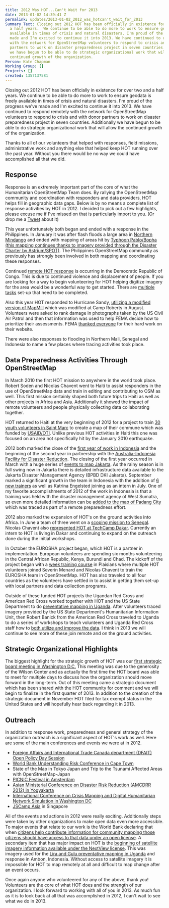 ```yaml
---
title: 2012 Was HOT...Can't Wait for 2013
date: 2013-01-02 14:39:41 Z
permalink: updates/2013-01-02_2012_was_hotcan't_wait_for_2013
Summary Text: Closing out 2012 HOT has been officially in existence for over two and
  a half years.  We continue to be able to do more to work to ensure geodata is freely
  available in times of crisis and natural disasters. I'm proud of the progress we've
  made and I'm excited to continue it into 2013. We have continued to respond remotely
  with the network for OpenStreetMap volunteers to respond to crisis and with donor
  partners to work on disaster preparedness project in seven countries. Additionally
  we have begun to be able to do strategic organizational work that will allow the
  continued growth of the organization.
Person: Kate Chapman
Working Group: []
Projects: []
created: 1357137581
---
```


Closing out 2012 HOT has been officially in existence for over two and a half years.  We continue to be able to do more to work to ensure geodata is freely available in times of crisis and natural disasters. I'm proud of the progress we've made and I'm excited to continue it into 2013. We have continued to respond remotely with the network for OpenStreetMap volunteers to respond to crisis and with donor partners to work on disaster preparedness project in seven countries. Additionally we have begun to be able to do strategic organizational work that will allow the continued growth of the organization.

Thanks to all of our volunteers that helped with responses, field missions, administrative work and anything else that helped keep HOT running over the past year. Without you there would be no way we could have accomplished all that we did.

<h2>Response</h2>

Response is an extremely important part of the core of what the Humanitarian OpenStreetMap Team does. By rallying the OpenStreetMap community and coordination with responders and data providers, HOT helps fill in geographic data gaps. Below is by no means a complete list of response activities by HOT in 2012. I decided to pick out a few highlights, please excuse me if I've missed on that is particularly import to you. (Or drop me a <a href="http://twitter.com/wonderchook">Tweet</a> about it)

This year unfortunately both began and ended with a response in the Philippines. In January it was after flash floods a large area in <a href="http://hot.openstreetmap.org/updates/2012-01-25_hot_mapping_for_flash_flood_affected_areas_in_northern_mindanao_philippines">Northern Mindango</a> and ended with mapping of areas hit by <a href="http://tasks.hotosm.org/job/133">Typhoon Pablo/Bopha (this mapping continues thanks to imagery provided through the Disaster Charter by Astrium/SPOT)</a>. The Philippines OpenStreetMap community as previously has strongly been involved in both mapping and coordinating these responses.

Continued <a href="http://hot.openstreetmap.org/updates/2012-12-12_hot_activation_south_and_north_kivu_democratic_republic_of_congo">remote HOT response</a> is occurring in the Democratic Republic of Congo. This is due to continued violence and displacement of people. If you are looking for a way to begin volunteering for HOT helping digitize imagery for the area would be a wonderful way to get started. There are <a href="http://tasks.hotosm.org/#all/congo">multiple tasks</a> set-up that need to be completed.

Also this year HOT responded to Hurricane Sandy, <a href="http://sandy.hotosm.org/signin/sandy">utilizing a modified version of MapMill</a> which was modified at Camp Roberts in August. Volunteers were asked to rank damage in photographs taken by the US Civil Air Patrol and then that information was used to help FEMA decide how to prioritize their assessments. FEMA <a href="http://www.fema.gov/medialibrary/media_records/10369">thanked everyone</a> for their hard work on their website.

There were also responses to flooding in Northern Mali, Senegal and Indonesia to name a few places where tracing activities took place.

<h2>Data Preparedness Activities Through OpenStreetMap</h2>

In March 2010 the first HOT mission to anywhere in the world took place. Robert Soden and Nicolas Chavent went to Haiti to assist responders in the use of OpenStreetMap data and train in editing and contributing to OSM as well. This first mission certainly shaped both future trips to Haiti as well as other projects in Africa and Asia. Additionally it showed the impact of remote volunteers and people physically collecting data collaborating together.

HOT returned to Haiti at the very beginning of 2012 for a project to train <a href="http://hot.openstreetmap.org/updates/2012-01-11_a_return_to_haiti_two_years_on">30 youth volunteers in Saint Marc</a> to create a map of their commune which was funded by <a href="http://usaid.gov/">USAID/OTI</a>. Unlike previous HOT activities in Haiti this one was focused on an area not specifically hit by the January 2010 earthquake.

2012 both marked the close of the <a href="http://hot.openstreetmap.org/updates/2012-03-30_finishing_up_in_indonesiafor_the_moment">first year of work in Indonesia</a> and the beginning of the second year in partnership with the <a href="http://www.aifdr.org/">Australia-Indonesia Facility for Disaster Reduction</a>. The closing of the first year occurred in March with a huge series of <a href="http://hot.openstreetmap.org/updates/Jakarta_best_community_mapped_for_preparedness">events to map Jakarta</a>. As the rainy season is in full swing now in Jakarta there is detailed infrastructure data available to the Jakarta Disaster Management Agency (BPBD DKI Jakarta). September marked a significant growth in the team in Indonesia with the addition of <a href="http://hot.openstreetmap.org/updates/2012-09-11_selamat_new_hot_trainers">6 new trainers</a> as well as Katrina Engelsted joining as an intern in July. One of my favorite accomplishments of 2012 of the work in Indonesia is that a training was held with the disaster management agency of West Sumatra, so even more detailed information can be <a href="http://hot.openstreetmap.org/updates/2012-09-24_from_remote_tracing_to_field_mapping_in_padang">added to the map of Padang City</a> which was traced as part of a remote preparedness effort. 

2012 also marked the expansion of HOT's on the ground activities into Africa. In June a team of three went on a <a href="http://hot.openstreetmap.org/updates/2012-06-24_hots_first_days_in_senegal">scoping mission to Senegal</a>. Nicolas Chavent also <a href="http://hot.openstreetmap.org/updates/2012-08-28_the_osm_project_senegal_joining_tech_camp_dakar_30_31_august_2012">represented HOT at TechCamp Dakar</a>. Currently an intern to HOT is living in Dakar and continuing to expand on the outreach done during the initial workshops.

In October the EUROSHA project began, which HOT is a partner in implementation. European volunteers are spending six months volunteering in the Central African Republic, Kenya, Burundi and Chad. The kickoff of the project began with a <a href="http://hot.openstreetmap.org/updates/2012-10-04_become_a_tutor_of_the_eurosha_volunteers">week training course</a> in Plaisians where multiple HOT volunteers joined Severin Menard and Nicolas Chavent to train the EUROSHA team in OpenStreetMap. HOT has also traveled to all four countries as the volunteers have settled in to assist in getting them set-up with local partners and data collection programs.

Outside of these funded HOT projects the Ugandan Red Cross and American Red Cross worked together with HOT and the US State Department to do <a href="http://hot.openstreetmap.org/updates/2012-08-21_preventative_mapping_in_uganda_with_the_red_cross">preventative mapping in Uganda</a>. After volunteers traced imagery provided by the US State Department's Humanitarian Information Unit, then Robert Banick from the American Red Cross traveled to Uganda to do a series of workshops to teach volunteers and Uganda Red Cross staff how to <a href="http://hot.openstreetmap.org/updates/2012-10-22_update_from_the_red_cross_on_gulu_and_lira">both utilize and improve the data</a>. I think in 2013 we will continue to see more of these join remote and on the ground activities. 

<h2>Strategic Organizational Highlights</h2>

The biggest highlight for the strategic growth of HOT was our <a href="http://hot.openstreetmap.org/updates/2012-04-26_washington_dc_is_nothing_but_hot_next_week">first strategic board meeting in Washington D.C.</a> This meeting was due to the generosity of the Wilson Center and as actually the first time the HOT board was able to meet for multiple days to discuss how the organization should move forward in the long-term. Out of this meeting came a strategic document which has been shared with the HOT community for comment and we will begin to finalize in the first quarter of 2013. In addition to the creation of the strategic document in November HOT filed for tax exempt status in the United States and will hopefully hear back regarding it in 2013.

<h2>Outreach</h2>

In addition to response work, preparedness and general strategy of the organization outreach is a significant aspect of HOT's work as well. Here are some of the main conferences and events we were at in 2012.

<ul>
<li><a href="http://hot.openstreetmap.org/updates/2012-02-22_foreign_affairs_and_international_trade_canada_department_ottawa">Foreign Affairs and International Trade Canada department (DFAIT) Open Policy Day Session</a></li>
<li><a href="http://hot.openstreetmap.org/updates/2012-07-20_understanding_risk_forum_mapping_global_risk_july_2_6_2012">World Bank Understanding Risk Conference in Cape Town</a></li>
<li>State of the Map in Tokyo Japan and Trip to the Tsunami Affected Areas with OpenStreetMap-Japan</li>
<li><a href="http://hot.openstreetmap.org/updates/2012-09-30_hot_at_picnic">PICNIC Festival in Amsterdam</a></li>
<li><a href="http://hot.openstreetmap.org/updates/2012-10-24_asian_ministerial_conference_on_disaster_risk_reduction_amcdrr_2012">Asian Ministerial Conference on Disaster Risk Reduction (AMCDRR 2012) in Yogyakarta</a></li>
<li><a href="http://hot.openstreetmap.org/updates/2012-11-03_digital_humanitarian_network_simulation_at_iccm_washington_dc">International Conference on Crisis Mapping and Digital Humanitarian Network Simulation in Washington DC</a></li>
<li><a href="http://jscamp.asia/">JSCamp.Asia</a> in Singapore</li>
</ul>

All of the events and actions in 2012 were really exciting. Additionally steps were taken by other organizations to make open data even more accessible. To major events that relate to our work is the World Bank declaring that when <a href="http://hot.openstreetmap.org/updates/2012-03-19_the_world_bank_and_open_maps_for_development_im_excited">citizens help contribute information for community mapping those citizens should have access to that data under an open license</a>. A secondary item that has major impact on HOT is the <a href="http://hot.openstreetmap.org/updates/2012-05-18_first_use_of_new_imagery_agreement_join_hot_to_trace_refugee_camps_in_kenya_and_e">beginning of satellite imagery information available under the NextView license</a>. This was imagery used for the <a href="http://www.disruptivegeo.com/2012/05/imagery-to-the-crowd-early-results/">Lira and Gulu preventative mapping in Uganda</a> and response in Ambon, Indonesia. Without access to satellite imagery it is impossible for HOT to map remotely at all and difficult to map change after an event occurs.

Once again anyone who volunteered for any of the above, thank you! Volunteers are the core of what HOT does and the strength of our organization. I look forward to working with all of you in 2013. As much fun as it is to look back at all that was accomplished in 2012, I can't wait to see what we do in 2013.
